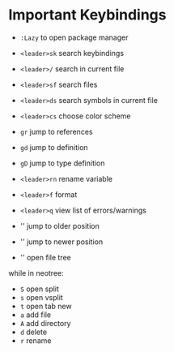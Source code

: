 # Important Keybindings

- `:Lazy` to open package manager

- `<leader>sk` search keybindings
- `<leader>/` search in current file
- `<leader>sf` search files
- `<leader>ds` search symbols in current file
- `<leader>cs` choose color scheme

- `gr` jump to references
- `gd` jump to definition
- `gD` jump to type definition
- `<leader>rn` rename variable

- `<leader>f` format
- `<leader>q` view list of errors/warnings

- '<C-o>' jump to older position
- '<C-i>' jump to newer position

- '\' open file tree

while in neotree:

- `S` open split
- `s` open vsplit
- `t` open tab new
- `a` add file
- `A` add directory
- `d` delete
- `r` rename
